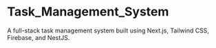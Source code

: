 # Task_Management_System
A full-stack task management system built using Next.js, Tailwind CSS, Firebase, and NestJS.
